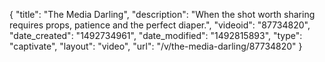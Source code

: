{
    "title": "The Media Darling",
    "description": "When the shot worth sharing requires props, patience and the perfect diaper.",
    "videoid": "87734820",
    "date_created": "1492734961",
    "date_modified": "1492815893",
    "type": "captivate",
    "layout": "video",
    "url": "\/v\/the-media-darling\/87734820"
}